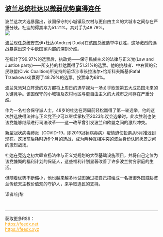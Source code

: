<!--1594630347000-->
[波兰总统杜达以微弱优势赢得连任](https://cn.ft.com/story/001088518?full=y)
------

<div></div><div class="story-lead">波兰这次大选暴露出，该国保守的小城镇及农村与更自由主义的大城市之间存在严重分歧。杜达的得票率为51.21%，其对手为48.79%。</div><div class=" story-image image"><img src="https://thumbor.ftacademy.cn/unsafe/1340x754/https://thumbor.ftacademy.cn/unsafe/picture/5/000097285_piclink.jpg"></div><div class="story-body"><div id="story-body-container"><p>波兰现任总统安杰伊•杜达(Andrzej Duda)在该国总统选举中获胜，这场激烈的选战暴露出这个中欧国家内部的深刻分歧。</p><p>在统计了99.97%的选票后，执政党——保守民族主义的法律与正义党(Law and Justice party)——所支持的杜达赢得了51.21%的选票。他的挑战者、中右翼的公民联盟(Civic Coalition)所支持的前华沙市长拉法尔•恰斯科夫斯基(Rafal Trzaskowski)赢得了48.79%的选票。投票率为68%。</p><p>波兰党派对立阵营的双方都将上周日的选举视为一场关乎欧盟第五大成员国未来的关键竞争。该国保守的小城镇及农村地区与更自由主义的大城市之间存在严重分歧。</p><p>作为一名社会保守派人士，48岁的杜达在两周前轻松赢得了第一轮选举，他的这次胜选使得法律与正义党至少可以继续掌权至2023年议会选举时。此次胜利也使该党能够继续进行司法改革——这一改革曾引发波兰和欧盟之间的激烈冲突。</p><div  data-o-ads-name="mpu-middle1" class="o-ads in-article-advert" data-o-ads-formats-default="false"  data-o-ads-formats-small="FtcMobileMpu"  data-o-ads-formats-medium="FtcMpu" data-o-ads-formats-large="FtcMpu" data-o-ads-formats-extra="FtcMpu" data-o-ads-targeting="cnpos=middle1;" data-cy='[{"devices":["PC","iPhoneWeb","AndroidWeb","iPhoneApp","AndroidApp"],"pattern":"MPU","position":"Middle1","container":"mpuInStory"}]'></div><p>新型冠状病毒肺炎（COVID-19，即2019冠状病毒病）疫情迫使投票从5月推迟到现在。这场前后耗时近6个月的选战，成为两种互相冲突的波兰身份认同愿景之间的激烈战场。</p><p>杜达在竞选之初大肆宣扬法律与正义党规划的大型基础设施项目，并将自己定位为该党慷慨的福利计划的保证人，这些福利计划显著改善了许多波兰贫穷家庭的生活。</p><p>但随着优势不断缩小，他也越来越多地试图通过把自己描绘成一名抵御外国威胁波兰传统天主教价值观的守护人，来争取选民的支持。</p><p>译者/何黎</p></div><div class="clearfloat"></div></div><br><hr><div>获取更多RSS：<br><a href="https://feedx.net" style="color:orange" target="_blank">https://feedx.net</a> <br><a href="https://feedx.xyz" style="color:orange" target="_blank">https://feedx.xyz</a><br></div>
